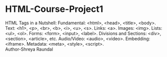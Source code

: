# HTML-Course-Project1
HTML Tags in a Nutshell:  Fundamental: &lt;html>, &lt;head>, &lt;title>, &lt;body>. Text: &lt;h1>, &lt;p>, &lt;br>, &lt;b>, &lt;i>, &lt;u>, &lt;s>. Links: &lt;a>. Images: &lt;img>. Lists: &lt;ul>, &lt;ol>. Forms: &lt;form>, &lt;input>, &lt;label>. Divisions and Sections: &lt;div>, &lt;section>, &lt;article>, etc. Audio/Video: &lt;audio>, &lt;video>. Embedding: &lt;iframe>. Metadata: &lt;meta>, &lt;style>, &lt;script>.
<br>
Author-Shreya Raundal
